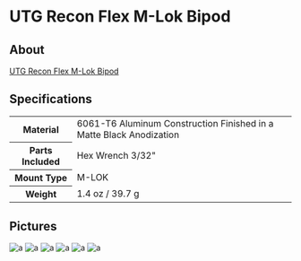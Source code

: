 # UTG Recon Flex M-Lok Bipod

## About

[UTG Recon Flex M-Lok Bipod](https://www.leapers.com/utg-ultra-slim-angled-foregrip-mlok-matte-black-mt-afgm01.html)

## Specifications

<table>
  <tr>
    <th>Material</th>
    <td>6061-T6 Aluminum Construction Finished in a Matte Black Anodization</td>
  </tr>
  <tr>
    <th>Parts Included</th>
    <td>Hex Wrench 3/32"</td>
  </tr>
  <tr>
    <th>Mount Type</th>
    <td>M-LOK</td>
  </tr>
  <tr>
    <th>Weight</th>
    <td>1.4 oz / 39.7 g</td>
  </tr>
</table>

## Pictures

![a](https://github.com/CumpsD/second-brain/raw/main/assets/shooting/utg/foregrip.jpg "a")
![a](https://github.com/CumpsD/second-brain/raw/main/assets/shooting/utg/mt-afgm01_d.png "a")
![a](https://github.com/CumpsD/second-brain/raw/main/assets/shooting/utg/mt-afgm01_e.png "a")
![a](https://github.com/CumpsD/second-brain/raw/main/assets/shooting/utg/mt-afgm01_f.png "a")
![a](https://github.com/CumpsD/second-brain/raw/main/assets/shooting/utg/mt-afgm01_b.png "a")
![a](https://github.com/CumpsD/second-brain/raw/main/assets/shooting/utg/mt-afgm01_c.png "a")
